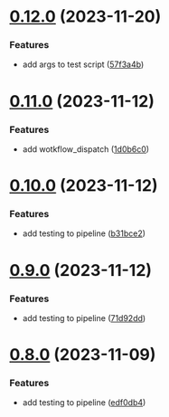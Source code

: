 # [0.12.0](https://github.com/Apurva14A/greetings-ci/compare/v0.11.0...v0.12.0) (2023-11-20)


### Features

* add args to test script ([57f3a4b](https://github.com/Apurva14A/greetings-ci/commit/57f3a4beb163df35ee157b621f630c4a51ad27a8))



# [0.11.0](https://github.com/Apurva14A/greetings-ci/compare/v0.10.0...v0.11.0) (2023-11-12)


### Features

* add wotkflow_dispatch ([1d0b6c0](https://github.com/Apurva14A/greetings-ci/commit/1d0b6c074b3191760c5092cb4c0c1295b1621bd7))



# [0.10.0](https://github.com/Apurva14A/greetings-ci/compare/v0.9.0...v0.10.0) (2023-11-12)


### Features

* add testing to pipeline ([b31bce2](https://github.com/Apurva14A/greetings-ci/commit/b31bce299b9f527fb9181deba8e94d7128305ce5))



# [0.9.0](https://github.com/Apurva14A/greetings-ci/compare/v0.8.0...v0.9.0) (2023-11-12)


### Features

* add testing to pipeline ([71d92dd](https://github.com/Apurva14A/greetings-ci/commit/71d92dd22f7dbf1779afafabd1d20a02551d5071))



# [0.8.0](https://github.com/Apurva14A/greetings-ci/compare/v0.7.0...v0.8.0) (2023-11-09)


### Features

* add testing to pipeline ([edf0db4](https://github.com/Apurva14A/greetings-ci/commit/edf0db4a6d310742834aa7aac45fea26335f3352))



